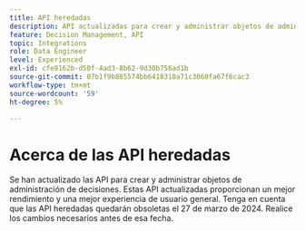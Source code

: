 ```yaml
---
title: API heredadas
description: API actualizadas para crear y administrar objetos de administración de decisiones.
feature: Decision Management, API
topic: Integrations
role: Data Engineer
level: Experienced
exl-id: cfe8162b-d50f-4ad3-8b62-9d30b756ad1b
source-git-commit: 07b1f9b885574bb6418310a71c3060fa67f6cac3
workflow-type: tm+mt
source-wordcount: '59'
ht-degree: 5%

---
```


# Acerca de las API heredadas

Se han actualizado las API para crear y administrar objetos de administración de decisiones. Estas API actualizadas proporcionan un mejor rendimiento y una mejor experiencia de usuario general. Tenga en cuenta que las API heredadas quedarán obsoletas el 27 de marzo de 2024. Realice los cambios necesarios antes de esa fecha.
